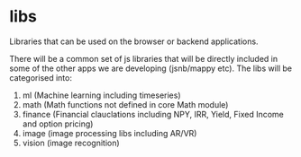 # libs
Libraries that can be used on the browser or backend applications.

There will be a common set of js libraries that will be directly included in some of the other apps we are developing (jsnb/mappy etc). 
The libs will be categorised into:
1. ml (Machine learning including timeseries)
2. math (Math functions not defined in core Math module)
3. finance (Financial clauclations including NPY, IRR, Yield, Fixed Income and option pricing)
4. image (image processing libs including AR/VR)
5. vision (image recognition)

